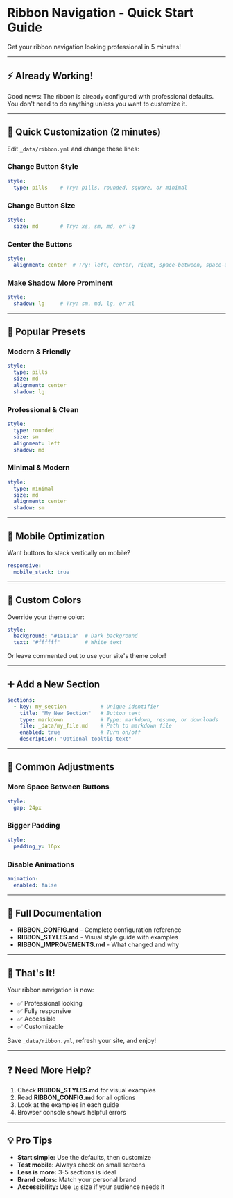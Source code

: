 # Ribbon Navigation - Quick Start Guide

Get your ribbon navigation looking professional in 5 minutes!

---

## ⚡ Already Working!

Good news: The ribbon is already configured with professional defaults. You don't need to do anything unless you want to customize it.

---

## 🎨 Quick Customization (2 minutes)

Edit `_data/ribbon.yml` and change these lines:

### Change Button Style
```yaml
style:
  type: pills    # Try: pills, rounded, square, or minimal
```

### Change Button Size
```yaml
style:
  size: md       # Try: xs, sm, md, or lg
```

### Center the Buttons
```yaml
style:
  alignment: center  # Try: left, center, right, space-between, space-around
```

### Make Shadow More Prominent
```yaml
style:
  shadow: lg     # Try: sm, md, lg, or xl
```

---

## 🎯 Popular Presets

### Modern & Friendly
```yaml
style:
  type: pills
  size: md
  alignment: center
  shadow: lg
```

### Professional & Clean
```yaml
style:
  type: rounded
  size: sm
  alignment: left
  shadow: md
```

### Minimal & Modern
```yaml
style:
  type: minimal
  size: md
  alignment: center
  shadow: sm
```

---

## 📱 Mobile Optimization

Want buttons to stack vertically on mobile?

```yaml
responsive:
  mobile_stack: true
```

---

## 🎨 Custom Colors

Override your theme color:

```yaml
style:
  background: "#1a1a1a"  # Dark background
  text: "#ffffff"        # White text
```

Or leave commented out to use your site's theme color!

---

## ➕ Add a New Section

```yaml
sections:
  - key: my_section           # Unique identifier
    title: "My New Section"   # Button text
    type: markdown            # Type: markdown, resume, or downloads
    file: _data/my_file.md    # Path to markdown file
    enabled: true             # Turn on/off
    description: "Optional tooltip text"
```

---

## 🔧 Common Adjustments

### More Space Between Buttons
```yaml
style:
  gap: 24px
```

### Bigger Padding
```yaml
style:
  padding_y: 16px
```

### Disable Animations
```yaml
animation:
  enabled: false
```

---

## 📖 Full Documentation

- **RIBBON_CONFIG.md** - Complete configuration reference
- **RIBBON_STYLES.md** - Visual style guide with examples
- **RIBBON_IMPROVEMENTS.md** - What changed and why

---

## 🚀 That's It!

Your ribbon navigation is now:
- ✅ Professional looking
- ✅ Fully responsive
- ✅ Accessible
- ✅ Customizable

Save `_data/ribbon.yml`, refresh your site, and enjoy!

---

## ❓ Need More Help?

1. Check **RIBBON_STYLES.md** for visual examples
2. Read **RIBBON_CONFIG.md** for all options
3. Look at the examples in each guide
4. Browser console shows helpful errors

---

## 💡 Pro Tips

- **Start simple:** Use the defaults, then customize
- **Test mobile:** Always check on small screens
- **Less is more:** 3-5 sections is ideal
- **Brand colors:** Match your personal brand
- **Accessibility:** Use `lg` size if your audience needs it

